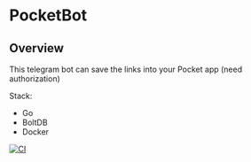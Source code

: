 # PocketBot

## Overview

This telegram bot can save the links into your Pocket app (need authorization)


Stack:
- Go
- BoltDB
- Docker

[![CI](https://github.com/tabularasa31/PocketBot/actions/workflows/main.yml/badge.svg)](https://github.com/tabularasa31/PocketBot/actions/workflows/main.yml)
